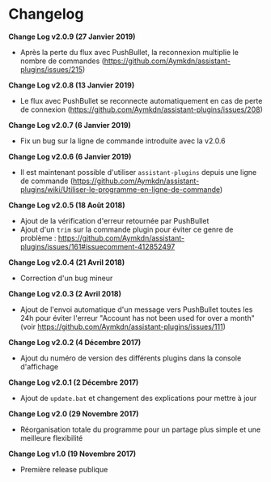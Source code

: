 # Changelog

**Change Log v2.0.9 (27 Janvier 2019)**

  - Après la perte du flux avec PushBullet, la reconnexion multiplie le nombre de commandes (https://github.com/Aymkdn/assistant-plugins/issues/215)

**Change Log v2.0.8 (13 Janvier 2019)**

  - Le flux avec PushBullet se reconnecte automatiquement en cas de perte de connexion (https://github.com/Aymkdn/assistant-plugins/issues/208)

**Change Log v2.0.7 (6 Janvier 2019)**

  - Fix un bug sur la ligne de commande introduite avec la v2.0.6

**Change Log v2.0.6 (6 Janvier 2019)**

  - Il est maintenant possible d'utiliser `assistant-plugins` depuis une ligne de commande (https://github.com/Aymkdn/assistant-plugins/wiki/Utiliser-le-programme-en-ligne-de-commande)

**Change Log v2.0.5 (18 Août 2018)**

  - Ajout de la vérification d'erreur retournée par PushBullet
  - Ajout d'un `trim` sur la commande plugin pour éviter ce genre de problème : https://github.com/Aymkdn/assistant-plugins/issues/161#issuecomment-412852497

**Change Log v2.0.4 (21 Avril 2018)**

  - Correction d'un bug mineur

**Change Log v2.0.3 (2 Avril 2018)**

  - Ajout de l'envoi automatique d'un message vers PushBullet toutes les 24h pour éviter l'erreur "Account has not been used for over a month" (voir https://github.com/Aymkdn/assistant-plugins/issues/111)

**Change Log v2.0.2 (4 Décembre 2017)**

  - Ajout du numéro de version des différents plugins dans la console d'affichage

**Change Log v2.0.1 (2 Décembre 2017)**

  - Ajout de `update.bat` et changement des explications pour mettre à jour

**Change Log v2.0 (29 Novembre 2017)**

  - Réorganisation totale du programme pour un partage plus simple et une meilleure flexibilité

**Change Log v1.0 (19 Novembre 2017)**

  - Première release publique
